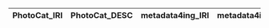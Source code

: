 | PhotoCat_IRI   | PhotoCat_DESC   | metadata4ing_IRI   | metadata4ing_DESC   | metadata4ing_DEF   |
|----------------|-----------------|--------------------|---------------------|--------------------|
